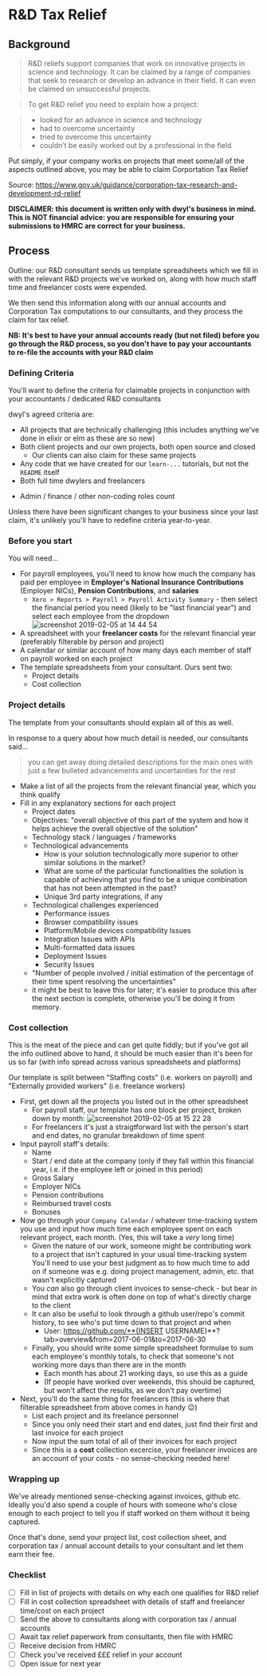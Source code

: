 # R&D Tax Relief

## Background

> R&D reliefs support companies that work on innovative projects in science and technology. 
It can be claimed by a range of companies that seek to research or develop an advance in their field. 
It can even be claimed on unsuccessful projects.

> To get R&D relief you need to explain how a project:

> * looked for an advance in science and technology
> * had to overcome uncertainty
> * tried to overcome this uncertainty
> * couldn’t be easily worked out by a professional in the field

Put simply, if your company works on projects that meet some/all of the aspects outlined above, 
you may be able to claim Corportation Tax Relief

Source: https://www.gov.uk/guidance/corporation-tax-research-and-development-rd-relief

**DISCLAIMER: this document is written only with dwyl's business in mind. 
This is NOT financial advice: you are responsible for ensuring your submissions to HMRC are correct for your business.**

## Process

Outline: our R&D consultant sends us template spreadsheets which we fill in with the relevant R&D projects we've worked on,
along with how much staff time and freelancer costs were expended.

We then send this information along with our annual accounts and Corporation Tax computations to our consultants, and they process the claim for tax relief.

**NB: It's best to have your annual accounts ready (but not filed) before you go through the R&D process, 
so you don't have to pay your accountants to re-file the accounts with your R&D claim**

### Defining Criteria

You'll want to define the criteria for claimable projects in conjunction with your accountants / dedicated R&D consultants

dwyl's agreed criteria are: 

+ All projects that are technically challenging (this includes anything we've done in elixir or elm as these are so new)
+ Both client projects and our own projects, both open source and closed
  + Our clients can also claim for these same projects
+ Any code that we have created for our `learn-...` tutorials, but not the `README` itself
+ Both full time dwylers and freelancers
* Admin / finance / other non-coding roles count

Unless there have been significant changes to your business since your last claim, it's unlikely you'll have to redefine criteria year-to-year.

### Before you start

You will need...

* For payroll employees, you'll need to know how much the company has paid per employee in 
**Employer's National Insurance Contributions** (Employer NICs), **Pension Contributions**, and **salaries**
  * `Xero > Reports > Payroll > Payroll Activity Summary` -  then select the financial period you need (likely to be "last financial year")
  and select each employee from the dropdown
![screenshot 2019-02-05 at 14 44 54](https://user-images.githubusercontent.com/11595920/52280854-b4462b80-2954-11e9-9dcc-8629eb48388d.png)
* A spreadsheet with your **freelancer costs** for the relevant financial year (preferably filterable by person and project)
* A calendar or similar account of how many days each member of staff on payroll worked on each project
* The template spreadsheets from your consultant. Ours sent two:
  * Project details
  * Cost collection

### Project details

The template from your consultants should explain all of this as well.

In response to a query about how much detail is needed, our consultants said...

> you can get away doing detailed descriptions for the main ones with just a few bulleted advancements and uncertainties for the rest

* Make a list of all the projects from the relevant financial year, which you think qualify 
* Fill in any explanatory sections for each project
  * Project dates
  * Objectives: "overall objective of this part of the system and how it helps achieve the overall objective of the solution"
  * Technology stack / languages / frameworks
  * Technological advancements
    * How is your solution technologically more superior to other similar solutions in the market?
    * What are some of the particular functionalities the solution is capable of achieving that you find to be a unique combination that has not been attempted in the past?
    * Unique 3rd party integrations, if any
  * Technological challenges experienced
    * Performance issues
    * Browser compatibility issues
    * Platform/Mobile devices compatibility Issues
    * Integration Issues with APIs
    * Multi-formatted data issues
    * Deployment Issues
    * Security Issues
  * "Number of people involved / initial estimation of the percentage of their time spent resolving the uncertainties" 
  - it might be best to leave this for later; it's easier to produce this after the next section is complete, otherwise you'll be doing it from memory.

### Cost collection

This is the meat of the piece and can get quite fiddly; but if you've got all the info outlined above to hand, 
it should be much easier than it's been for us so far (with info spread across various spreadsheets and platforms)

Our template is split between "Staffing costs" (i.e. workers on payroll) and "Externally provided workers" (i.e. freelance workers)

* First, get down all the projects you listed out in the other spreadsheet 
  * For payroll staff, our template has one block per project, broken down by month:
![screenshot 2019-02-05 at 15 22 28](https://user-images.githubusercontent.com/11595920/52283149-e1490d00-2959-11e9-83cd-cca501b2c7b8.png)
  * For freelancers it's just a straigtforward list with the person's start and end dates, no granular breakdown of time spent
* Input payroll staff's details:
  * Name
  * Start / end date at the company (only if they fall within this financial year, i.e. if the employee left or joined in this period)
  * Gross Salary
  * Employer NICs
  * Pension contributions
  * Reimbursed travel costs
  * Bonuses
* Now go through your `Company Calendar` / whatever time-tracking system you use 
and input how much time each employee spent on each relevant project, each month. (Yes, this will take a _very_ long time)
  * Given the nature of our work, someone might be contributing work to a project that isn't captured in your usual time-tracking system
  You'll need to use your best judgment as to how much time to add on if someone was e.g. doing project management, admin, etc. that wasn't explicitly captured
  * You _can_ also go through client invoices to sense-check - but bear in mind that extra work is often done on top of what's directly charge to the client
  * It can also be useful to look through a github user/repo's commit history, to see who's put time down to that project and when
    * User: https://github.com/**{INSERT USERNAME}**?tab=overview&from=2017-06-01&to=2017-06-30
  * Finally, you should write some simple spreadsheet formulae to sum each employee's monthly totals, to check that someone's not working more days than there are in the month
    * Each month has about 21 working days, so use this as a guide
    * (If people have worked over weekends, this should be captured, but won't affect the results, as we don't pay overtime)
* Next, you'll do the same thing for freelancers (this is where that filterable spreadsheet from above comes in handy :wink:)
  * List each project and its freelance personnel 
  * Since you only need their start and end dates, just find their first and last invoice for each project
  * Now input the sum total of all of their invoices for each project 
  * Since this is a **cost** collection excercise, your freelancer invoices are an account of your costs - no sense-checking needed here! 
  
### Wrapping up

We've already mentioned sense-checking against invoices, github etc. 
Ideally you'd also spend a couple of hours with someone who's close enough to each project to tell you if staff worked on them without it being captured.

Once that's done, send your project list, cost collection sheet, and corporation tax / annual account details to your consultant and let them earn their fee.

### Checklist

* [ ] Fill in list of projects with details on why each one qualifies for R&D relief
* [ ] Fill in cost collection spreadsheet with details of staff and freelancer time/cost on each project
* [ ] Send the above to consultants along with corporation tax / annual accounts
* [ ] Await tax relief paperwork from consultants, then file with HMRC
* [ ] Receive decision from HMRC
* [ ] Check you've received £££ relief in your account
* [ ] Open issue for next year
